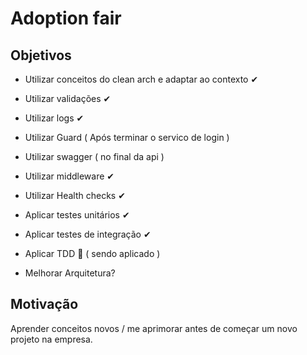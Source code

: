 # Adoption fair

## Objetivos

- Utilizar conceitos do clean arch e adaptar ao contexto ✔
- Utilizar validações ✔
- Utilizar logs ✔
- Utilizar Guard ( Após terminar o servico de login )
- Utilizar swagger ( no final da api )
- Utilizar middleware ✔
- Utilizar Health checks ✔
- Aplicar testes unitários ✔
- Aplicar testes de integração ✔
- Aplicar TDD 🔘 ( sendo aplicado )

- Melhorar Arquitetura?

## Motivação

Aprender conceitos novos / me aprimorar antes de começar um novo projeto na empresa.
